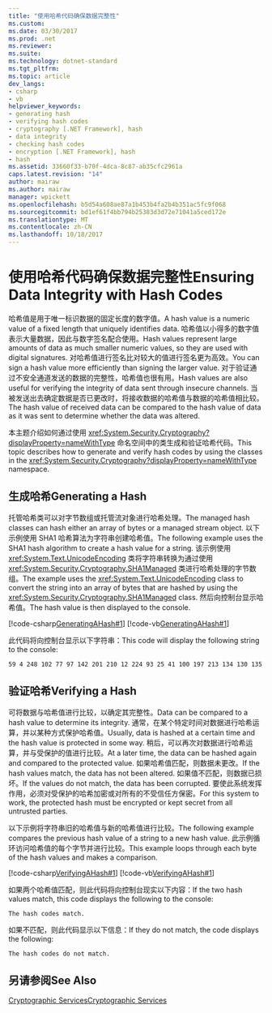 ```yaml
---
title: "使用哈希代码确保数据完整性"
ms.custom: 
ms.date: 03/30/2017
ms.prod: .net
ms.reviewer: 
ms.suite: 
ms.technology: dotnet-standard
ms.tgt_pltfrm: 
ms.topic: article
dev_langs:
- csharp
- vb
helpviewer_keywords:
- generating hash
- verifying hash codes
- cryptography [.NET Framework], hash
- data integrity
- checking hash codes
- encryption [.NET Framework], hash
- hash
ms.assetid: 33660f33-b70f-4dca-8c87-ab35cfc2961a
caps.latest.revision: "14"
author: mairaw
ms.author: mairaw
manager: wpickett
ms.openlocfilehash: b5d54a608ae87a1b453b4fa2b4b351ac5fc9f068
ms.sourcegitcommit: bd1ef61f4bb794b25383d3d72e71041a5ced172e
ms.translationtype: MT
ms.contentlocale: zh-CN
ms.lasthandoff: 10/18/2017
---
```

# <a name="ensuring-data-integrity-with-hash-codes"></a><span data-ttu-id="2e7d7-102">使用哈希代码确保数据完整性</span><span class="sxs-lookup"><span data-stu-id="2e7d7-102">Ensuring Data Integrity with Hash Codes</span></span>
<span data-ttu-id="2e7d7-103">哈希值是用于唯一标识数据的固定长度的数字值。</span><span class="sxs-lookup"><span data-stu-id="2e7d7-103">A hash value is a numeric value of a fixed length that uniquely identifies data.</span></span> <span data-ttu-id="2e7d7-104">哈希值以小得多的数字值表示大量数据，因此与数字签名配合使用。</span><span class="sxs-lookup"><span data-stu-id="2e7d7-104">Hash values represent large amounts of data as much smaller numeric values, so they are used with digital signatures.</span></span> <span data-ttu-id="2e7d7-105">对哈希值进行签名比对较大的值进行签名更为高效。</span><span class="sxs-lookup"><span data-stu-id="2e7d7-105">You can sign a hash value more efficiently than signing the larger value.</span></span> <span data-ttu-id="2e7d7-106">对于验证通过不安全通道发送的数据的完整性，哈希值也很有用。</span><span class="sxs-lookup"><span data-stu-id="2e7d7-106">Hash values are also useful for verifying the integrity of data sent through insecure channels.</span></span> <span data-ttu-id="2e7d7-107">当被发送出去确定数据是否已更改时，将接收数据的哈希值与数据的哈希值相比较。</span><span class="sxs-lookup"><span data-stu-id="2e7d7-107">The hash value of received data can be compared to the hash value of data as it was sent to determine whether the data was altered.</span></span>  
  
 <span data-ttu-id="2e7d7-108">本主题介绍如何通过使用 <xref:System.Security.Cryptography?displayProperty=nameWithType> 命名空间中的类生成和验证哈希代码。</span><span class="sxs-lookup"><span data-stu-id="2e7d7-108">This topic describes how to generate and verify hash codes by using the classes in the <xref:System.Security.Cryptography?displayProperty=nameWithType> namespace.</span></span>  
  
## <a name="generating-a-hash"></a><span data-ttu-id="2e7d7-109">生成哈希</span><span class="sxs-lookup"><span data-stu-id="2e7d7-109">Generating a Hash</span></span>  
 <span data-ttu-id="2e7d7-110">托管哈希类可以对字节数组或托管流对象进行哈希处理。</span><span class="sxs-lookup"><span data-stu-id="2e7d7-110">The managed hash classes can hash either an array of bytes or a managed stream object.</span></span> <span data-ttu-id="2e7d7-111">以下示例使用 SHA1 哈希算法为字符串创建哈希值。</span><span class="sxs-lookup"><span data-stu-id="2e7d7-111">The following example uses the SHA1 hash algorithm to create a hash value for a string.</span></span> <span data-ttu-id="2e7d7-112">该示例使用 <xref:System.Text.UnicodeEncoding> 类将字符串转换为通过使用 <xref:System.Security.Cryptography.SHA1Managed> 类进行哈希处理的字节数组。</span><span class="sxs-lookup"><span data-stu-id="2e7d7-112">The example uses the <xref:System.Text.UnicodeEncoding> class to convert the string into an array of bytes that are hashed by using the <xref:System.Security.Cryptography.SHA1Managed> class.</span></span> <span data-ttu-id="2e7d7-113">然后向控制台显示哈希值。</span><span class="sxs-lookup"><span data-stu-id="2e7d7-113">The hash value is then displayed to the console.</span></span>  
  
 [!code-csharp[GeneratingAHash#1](../../../samples/snippets/csharp/VS_Snippets_CLR/generatingahash/cs/program.cs#1)]
 [!code-vb[GeneratingAHash#1](../../../samples/snippets/visualbasic/VS_Snippets_CLR/generatingahash/vb/program.vb#1)]  
  
 <span data-ttu-id="2e7d7-114">此代码将向控制台显示以下字符串：</span><span class="sxs-lookup"><span data-stu-id="2e7d7-114">This code will display the following string to the console:</span></span>  
  
 `59 4 248 102 77 97 142 201 210 12 224 93 25 41 100 197 213 134 130 135`  
  
## <a name="verifying-a-hash"></a><span data-ttu-id="2e7d7-115">验证哈希</span><span class="sxs-lookup"><span data-stu-id="2e7d7-115">Verifying a Hash</span></span>  
 <span data-ttu-id="2e7d7-116">可将数据与哈希值进行比较，以确定其完整性。</span><span class="sxs-lookup"><span data-stu-id="2e7d7-116">Data can be compared to a hash value to determine its integrity.</span></span> <span data-ttu-id="2e7d7-117">通常，在某个特定时间对数据进行哈希运算，并以某种方式保护哈希值。</span><span class="sxs-lookup"><span data-stu-id="2e7d7-117">Usually, data is hashed at a certain time and the hash value is protected in some way.</span></span> <span data-ttu-id="2e7d7-118">稍后，可以再次对数据进行哈希运算，并与受保护的值进行比较。</span><span class="sxs-lookup"><span data-stu-id="2e7d7-118">At a later time, the data can be hashed again and compared to the protected value.</span></span> <span data-ttu-id="2e7d7-119">如果哈希值匹配，则数据未更改。</span><span class="sxs-lookup"><span data-stu-id="2e7d7-119">If the hash values match, the data has not been altered.</span></span> <span data-ttu-id="2e7d7-120">如果值不匹配，则数据已损坏。</span><span class="sxs-lookup"><span data-stu-id="2e7d7-120">If the values do not match, the data has been corrupted.</span></span> <span data-ttu-id="2e7d7-121">要使此系统发挥作用，必须对受保护的哈希加密或对所有的不受信任方保密。</span><span class="sxs-lookup"><span data-stu-id="2e7d7-121">For this system to work, the protected hash must be encrypted or kept secret from all untrusted parties.</span></span>  
  
 <span data-ttu-id="2e7d7-122">以下示例将字符串旧的哈希值与新的哈希值进行比较。</span><span class="sxs-lookup"><span data-stu-id="2e7d7-122">The following example compares the previous hash value of a string to a new hash value.</span></span> <span data-ttu-id="2e7d7-123">此示例循环访问哈希值的每个字节并进行比较。</span><span class="sxs-lookup"><span data-stu-id="2e7d7-123">This example loops through each byte of the hash values and makes a comparison.</span></span>  
  
 [!code-csharp[VerifyingAHash#1](../../../samples/snippets/csharp/VS_Snippets_CLR/verifyingahash/cs/program.cs#1)]
 [!code-vb[VerifyingAHash#1](../../../samples/snippets/visualbasic/VS_Snippets_CLR/verifyingahash/vb/program.vb#1)]  
  
 <span data-ttu-id="2e7d7-124">如果两个哈希值匹配，则此代码将向控制台现实以下内容：</span><span class="sxs-lookup"><span data-stu-id="2e7d7-124">If the two hash values match, this code displays the following to the console:</span></span>  
  
```  
The hash codes match.  
```  
  
 <span data-ttu-id="2e7d7-125">如果不匹配，则此代码显示以下信息：</span><span class="sxs-lookup"><span data-stu-id="2e7d7-125">If they do not match, the code displays the following:</span></span>  
  
```  
The hash codes do not match.  
```  
  
## <a name="see-also"></a><span data-ttu-id="2e7d7-126">另请参阅</span><span class="sxs-lookup"><span data-stu-id="2e7d7-126">See Also</span></span>  
 [<span data-ttu-id="2e7d7-127">Cryptographic Services</span><span class="sxs-lookup"><span data-stu-id="2e7d7-127">Cryptographic Services</span></span>](../../../docs/standard/security/cryptographic-services.md)
